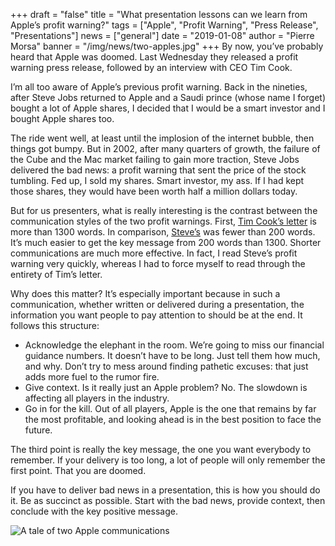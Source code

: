 +++
draft = "false"
title = "What presentation lessons can we learn from Apple’s profit warning?"
tags = ["Apple", "Profit Warning", "Press Release", "Presentations"]
news = ["general"]
date = "2019-01-08"
author = "Pierre Morsa"
banner = "/img/news/two-apples.jpg"
+++
By now, you’ve probably heard that Apple was doomed. Last Wednesday they released a profit warning press release, followed by an interview with CEO Tim Cook. 

I’m all too aware of Apple’s previous profit warning. Back in the nineties, after Steve Jobs returned to Apple and a Saudi prince (whose name I forget) bought a lot of Apple shares, I decided that I would be a smart investor and I bought Apple shares too. 

The ride went well, at least until the implosion of the internet bubble, then things got bumpy. But in 2002, after many quarters of growth, the failure of the Cube and the Mac market failing to gain more traction, Steve Jobs delivered the bad news: a profit warning that sent the price of the stock tumbling. Fed up, I sold my shares. Smart investor, my ass. If I had kept those shares, they would have been worth half a million dollars today.

But for us presenters, what is really interesting is the contrast between the communication styles of the two profit warnings. First, [Tim Cook’s letter](https://www.apple.com/newsroom/2019/01/letter-from-tim-cook-to-apple-investors/) is more than 1300 words. In comparison, [Steve’s](https://www.apple.com/newsroom/2002/06/18Apple-Revises-Third-Quarter-Guidance/) was fewer than 200 words. It’s much easier to get the key message from 200 words than 1300. Shorter communications are much more effective. In fact, I read Steve’s profit warning very quickly, whereas I had to force myself to read through the entirety of Tim’s letter. 

Why does this matter? It’s especially important because in such a communication, whether written or delivered during a presentation, the information you want people to pay attention to should be at the end. It follows this structure:

* Acknowledge the elephant in the room. We’re going to miss our financial guidance numbers. It doesn’t have to be long. Just tell them how much, and why. Don’t try to mess around finding pathetic excuses: that just adds more fuel to the rumor fire.
* Give context. Is it really just an Apple problem? No. The slowdown is affecting all players in the industry.
* Go in for the kill. Out of all players, Apple is the one that remains by far the most profitable, and looking ahead is in the best position to face the future.

The third point is really the key message, the one you want everybody to remember. If your delivery is too long, a lot of people will only remember the first point. That you are doomed.

If you have to deliver bad news in a presentation, this is how you should do it. Be as succinct as possible. Start with the bad news, provide context, then conclude with the key positive message.

![A tale of two Apple communications](/img/news/two-apples.jpg)
